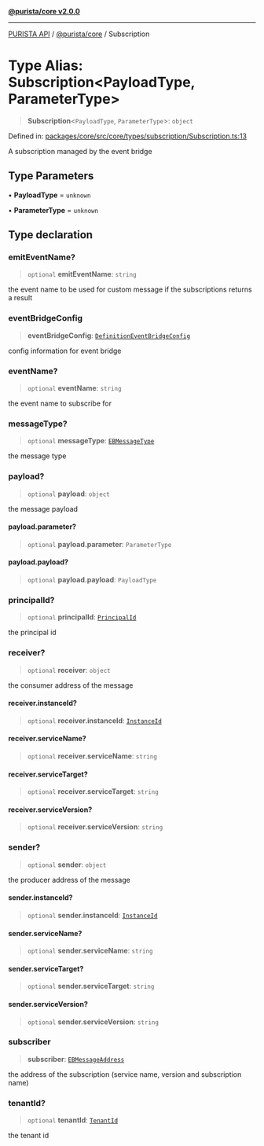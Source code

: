 [**@purista/core v2.0.0**](../README.md)

***

[PURISTA API](../../../packages.md) / [@purista/core](../README.md) / Subscription

# Type Alias: Subscription\<PayloadType, ParameterType\>

> **Subscription**\<`PayloadType`, `ParameterType`\>: `object`

Defined in: [packages/core/src/core/types/subscription/Subscription.ts:13](https://github.com/puristajs/purista/blob/master/packages/core/src/core/types/subscription/Subscription.ts#L13)

A subscription managed by the event bridge

## Type Parameters

• **PayloadType** = `unknown`

• **ParameterType** = `unknown`

## Type declaration

### emitEventName?

> `optional` **emitEventName**: `string`

the event name to be used for custom message if the subscriptions returns a result

### eventBridgeConfig

> **eventBridgeConfig**: [`DefinitionEventBridgeConfig`](DefinitionEventBridgeConfig.md)

config information for event bridge

### eventName?

> `optional` **eventName**: `string`

the event name to subscribe for

### messageType?

> `optional` **messageType**: [`EBMessageType`](../enumerations/EBMessageType.md)

the message type

### payload?

> `optional` **payload**: `object`

the message payload

#### payload.parameter?

> `optional` **payload.parameter**: `ParameterType`

#### payload.payload?

> `optional` **payload.payload**: `PayloadType`

### principalId?

> `optional` **principalId**: [`PrincipalId`](PrincipalId.md)

the principal id

### receiver?

> `optional` **receiver**: `object`

the consumer address of the message

#### receiver.instanceId?

> `optional` **receiver.instanceId**: [`InstanceId`](InstanceId.md)

#### receiver.serviceName?

> `optional` **receiver.serviceName**: `string`

#### receiver.serviceTarget?

> `optional` **receiver.serviceTarget**: `string`

#### receiver.serviceVersion?

> `optional` **receiver.serviceVersion**: `string`

### sender?

> `optional` **sender**: `object`

the producer address of the message

#### sender.instanceId?

> `optional` **sender.instanceId**: [`InstanceId`](InstanceId.md)

#### sender.serviceName?

> `optional` **sender.serviceName**: `string`

#### sender.serviceTarget?

> `optional` **sender.serviceTarget**: `string`

#### sender.serviceVersion?

> `optional` **sender.serviceVersion**: `string`

### subscriber

> **subscriber**: [`EBMessageAddress`](EBMessageAddress.md)

the address of the subscription (service name, version and subscription name)

### tenantId?

> `optional` **tenantId**: [`TenantId`](TenantId.md)

the tenant id
